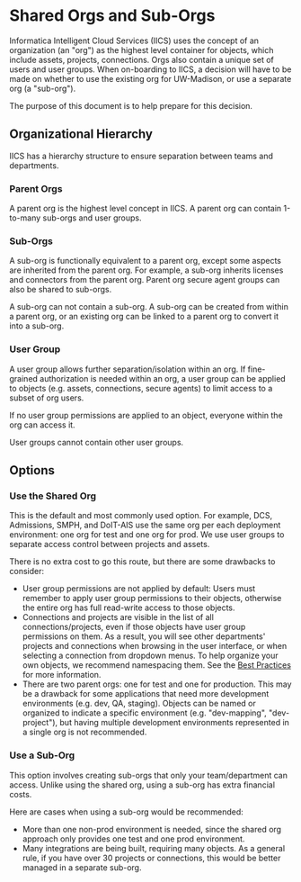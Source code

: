# Shared Orgs and Sub-Orgs

Informatica Intelligent Cloud Services (IICS) uses the concept of an organization (an "org") as the highest level container for objects, which include assets, projects, connections.
Orgs also contain a unique set of users and user groups.
When on-boarding to IICS, a decision will have to be made on whether to use the existing org for UW-Madison, or use a separate org (a "sub-org").

The purpose of this document is to help prepare for this decision.

## Organizational Hierarchy

IICS has a hierarchy structure to ensure separation between teams and departments. 

### Parent Orgs

A parent org is the highest level concept in IICS. A parent org can contain 1-to-many sub-orgs and user groups.

### Sub-Orgs

A sub-org is functionally equivalent to a parent org, except some aspects are inherited from the parent org.
For example, a sub-org inherits licenses and connectors from the parent org.
Parent org secure agent groups can also be shared to sub-orgs.

A sub-org can not contain a sub-org. A sub-org can be created from within a parent org, or an existing org can be linked to a parent org to convert it into a sub-org.

### User Group

A user group allows further separation/isolation within an org.
If fine-grained authorization is needed within an org, a user group can be applied to objects (e.g. assets, connections, secure agents) to limit access to a subset of org users.

If no user group permissions are applied to an object, everyone within the org can access it.

User groups cannot contain other user groups.

## Options

### Use the Shared Org

This is the default and most commonly used option.
For example, DCS, Admissions, SMPH, and DoIT-AIS use the same org per each deployment environment: one org for test and one org for prod.
We use user groups to separate access control between projects and assets.

There is no extra cost to go this route, but there are some drawbacks to consider:

- User group permissions are not applied by default: Users must remember to apply user group permissions to their objects, otherwise the entire org has full read-write access to those objects.
- Connections and projects are visible in the list of all connections/projects, even if those objects have user group permissions on them.
As a result, you will see other departments' projects and connections when browsing in the user interface, or when selecting a connection from dropdown menus.
To help organize your own objects, we recommend namespacing them.
See the [Best Practices](./best-practices.md) for more information.
- There are two parent orgs: one for test and one for production.
This may be a drawback for some applications that need more development environments (e.g. dev, QA, staging).
Objects can be named or organized to indicate a specific environment (e.g. "dev-mapping", "dev-project"), but having multiple development environments represented in a single org is not recommended.

### Use a Sub-Org

This option involves creating sub-orgs that only your team/department can access.
Unlike using the shared org, using a sub-org has extra financial costs.

Here are cases when using a sub-org would be recommended:

- More than one non-prod environment is needed, since the shared org approach only provides one test and one prod environment.
- Many integrations are being built, requiring many objects. As a general rule, if you have over 30 projects or connections, this would be better managed in a separate sub-org.